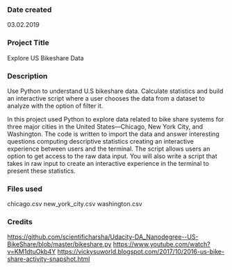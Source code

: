### Date created
03.02.2019

### Project Title
Explore US Bikeshare Data

### Description
Use Python to understand U.S bikeshare data. Calculate statistics and build an interactive script where a user chooses the data from a dataset to analyze with the option of filter it.

In this project used Python to explore data related to bike share systems for three major cities in the United States—Chicago, New York City, and Washington. The code is written to import the data and answer interesting questions computing descriptive statistics creating an interactive experience between users and the terminal. The script allows users an option to get access to the raw data input.
You will also write a script that takes in raw input to create an interactive experience in the terminal to present these statistics.

### Files used
chicago.csv
new_york_city.csv
washington.csv

### Credits

https://github.com/scientificharsha/Udacity-DA_Nanodegree--US-BikeShare/blob/master/bikeshare.py
https://www.youtube.com/watch?v=KM1dtuOkb4Y
https://vickysuworld.blogspot.com/2017/10/2016-us-bike-share-activity-snapshot.html
